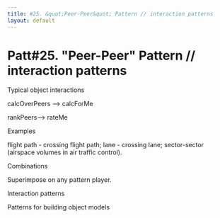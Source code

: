 ```yaml
---
title: #25. &quot;Peer-Peer&quot; Pattern // interaction patterns
layout: default
---
```




# Patt#25. &quot;Peer-Peer&quot; Pattern // interaction patterns 

 

Typical object interactions 

 calcOverPeers --&gt; calcForMe 

 rankPeers--&gt; rateMe 

Examples

 flight path - crossing flight path; lane - crossing lane; sector-sector (airspace
volumes in air traffic control). 

Combinations 

 Superimpose on any pattern player. 

Interaction patterns

Patterns for building object models



